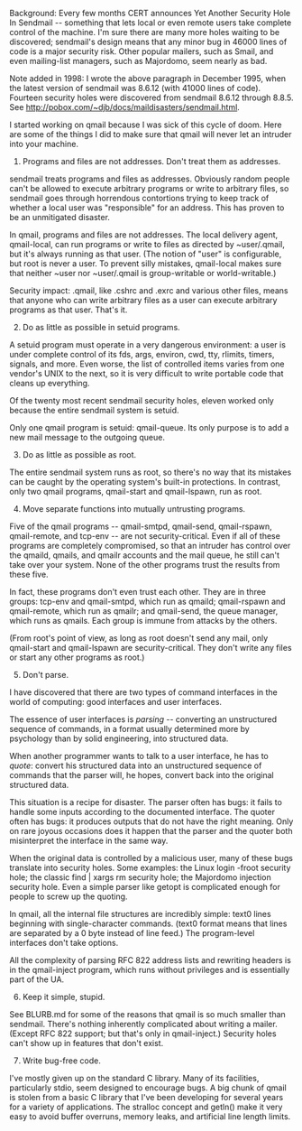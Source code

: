 Background: Every few months CERT announces Yet Another Security Hole In
Sendmail -- something that lets local or even remote users take complete
control of the machine. I'm sure there are many more holes waiting to be
discovered; sendmail's design means that any minor bug in 46000 lines of
code is a major security risk. Other popular mailers, such as Smail, and
even mailing-list managers, such as Majordomo, seem nearly as bad.

Note added in 1998: I wrote the above paragraph in December 1995, when
the latest version of sendmail was 8.6.12 (with 41000 lines of code).
Fourteen security holes were discovered from sendmail 8.6.12 through
8.8.5. See http://pobox.com/~djb/docs/maildisasters/sendmail.html.

I started working on qmail because I was sick of this cycle of doom.
Here are some of the things I did to make sure that qmail will never let
an intruder into your machine.


1. Programs and files are not addresses. Don't treat them as addresses.

sendmail treats programs and files as addresses. Obviously random people
can't be allowed to execute arbitrary programs or write to arbitrary
files, so sendmail goes through horrendous contortions trying to keep
track of whether a local user was "responsible" for an address. This
has proven to be an unmitigated disaster.

In qmail, programs and files are not addresses. The local delivery
agent, qmail-local, can run programs or write to files as directed by
~user/.qmail, but it's always running as that user. (The notion of
"user" is configurable, but root is never a user. To prevent silly
mistakes, qmail-local makes sure that neither ~user nor ~user/.qmail is
group-writable or world-writable.)

Security impact: .qmail, like .cshrc and .exrc and various other files,
means that anyone who can write arbitrary files as a user can execute
arbitrary programs as that user. That's it.


2. Do as little as possible in setuid programs.

A setuid program must operate in a very dangerous environment: a user is
under complete control of its fds, args, environ, cwd, tty, rlimits,
timers, signals, and more. Even worse, the list of controlled items
varies from one vendor's UNIX to the next, so it is very difficult to
write portable code that cleans up everything.

Of the twenty most recent sendmail security holes, eleven worked only
because the entire sendmail system is setuid.

Only one qmail program is setuid: qmail-queue. Its only purpose is to
add a new mail message to the outgoing queue.


3. Do as little as possible as root.

The entire sendmail system runs as root, so there's no way that its
mistakes can be caught by the operating system's built-in protections.
In contrast, only two qmail programs, qmail-start and qmail-lspawn,
run as root.


4. Move separate functions into mutually untrusting programs.

Five of the qmail programs -- qmail-smtpd, qmail-send, qmail-rspawn,
qmail-remote, and tcp-env -- are not security-critical. Even if all of
these programs are completely compromised, so that an intruder has
control over the qmaild, qmails, and qmailr accounts and the mail queue,
he still can't take over your system. None of the other programs trust
the results from these five.

In fact, these programs don't even trust each other. They are in three
groups: tcp-env and qmail-smtpd, which run as qmaild; qmail-rspawn and
qmail-remote, which run as qmailr; and qmail-send, the queue manager,
which runs as qmails. Each group is immune from attacks by the others.

(From root's point of view, as long as root doesn't send any mail, only
qmail-start and qmail-lspawn are security-critical. They don't write any
files or start any other programs as root.)


5. Don't parse.

I have discovered that there are two types of command interfaces in the
world of computing: good interfaces and user interfaces.

The essence of user interfaces is _parsing_ -- converting an unstructured
sequence of commands, in a format usually determined more by psychology
than by solid engineering, into structured data.

When another programmer wants to talk to a user interface, he has to
_quote_: convert his structured data into an unstructured sequence of
commands that the parser will, he hopes, convert back into the original
structured data.

This situation is a recipe for disaster. The parser often has bugs: it
fails to handle some inputs according to the documented interface. The
quoter often has bugs: it produces outputs that do not have the right
meaning. Only on rare joyous occasions does it happen that the parser
and the quoter both misinterpret the interface in the same way.

When the original data is controlled by a malicious user, many of these
bugs translate into security holes. Some examples: the Linux login
-froot security hole; the classic find | xargs rm security hole; the
Majordomo injection security hole. Even a simple parser like getopt is
complicated enough for people to screw up the quoting.

In qmail, all the internal file structures are incredibly simple: text0
lines beginning with single-character commands. (text0 format means that
lines are separated by a 0 byte instead of line feed.) The program-level
interfaces don't take options.

All the complexity of parsing RFC 822 address lists and rewriting
headers is in the qmail-inject program, which runs without privileges
and is essentially part of the UA.


6. Keep it simple, stupid.

See BLURB.md for some of the reasons that qmail is so much smaller than
sendmail. There's nothing inherently complicated about writing a mailer.
(Except RFC 822 support; but that's only in qmail-inject.) Security
holes can't show up in features that don't exist. 


7. Write bug-free code.

I've mostly given up on the standard C library. Many of its facilities,
particularly stdio, seem designed to encourage bugs. A big chunk of
qmail is stolen from a basic C library that I've been developing for
several years for a variety of applications. The stralloc concept and
getln() make it very easy to avoid buffer overruns, memory leaks, and
artificial line length limits.
